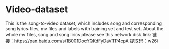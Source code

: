 # Video-dataset
This is the song-to-video dataset, which includes song and corresponding song lyrics files, mv files and labels with training set and test set. About the whole mv files, song and song lirics please see this network disk link: 
链接：https://pan.baidu.com/s/1B001DocYQKdFyDaVTP4cpA 
提取码：w26i

